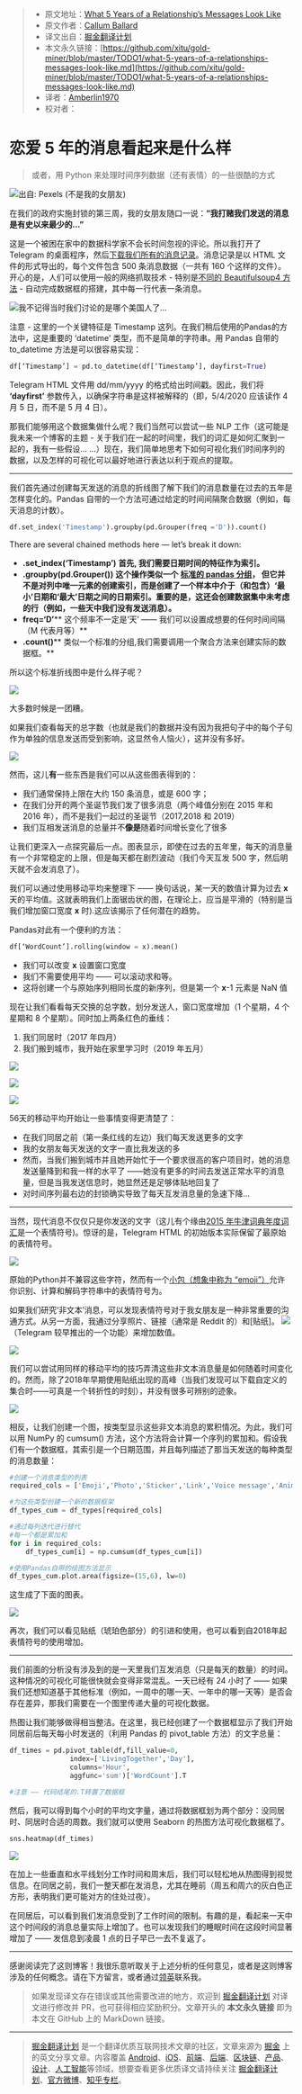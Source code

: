 > * 原文地址：[What 5 Years of a Relationship’s  Messages Look Like](https://towardsdatascience.com/what-5-years-of-a-relationships-messages-look-like-45921155e3f2)
> * 原文作者：[Callum Ballard](https://medium.com/@callumballard)
> * 译文出自：[掘金翻译计划](https://github.com/xitu/gold-miner)
> * 本文永久链接：[https://github.com/xitu/gold-miner/blob/master/TODO1/what-5-years-of-a-relationships-messages-look-like.md](https://github.com/xitu/gold-miner/blob/master/TODO1/what-5-years-of-a-relationships-messages-look-like.md)
> * 译者：[Amberlin1970](https://github.com/Amberlin1970)
> * 校对者：

# 恋爱 5 年的消息看起来是什么样

> 或者，用 Python 来处理时间序列数据（还有表情）的一些很酷的方式

![出自: Pexels (不是我的女朋友)](https://cdn-images-1.medium.com/max/11232/1*_9_n9-CBegAclYiJEhndug.jpeg)

在我们的政府实施封锁的第三周，我的女朋友随口一说：**“我打赌我们发送的消息是有史以来最少的...”**

这是一个被困在家中的数据科学家不会长时间忽视的评论。所以我打开了 Telegram 的桌面程序，然后[下载我们所有的消息记录](https://telegram.org/blog/export-and-more)。消息记录是以 HTML 文件的形式导出的，每个文件包含 500 条消息数据（一共有 160 个这样的文件）。开心的是，人们可以使用一般的网络抓取技术 - 特别是[不同的 Beautifulsoup4 方法](https://towardsdatascience.com/soup-of-the-day-97d71e6c07ec) - 自动完成数据框的搭建，其中每一行代表一条消息。

![我不记得当时我们讨论的是哪个美国人了...](https://cdn-images-1.medium.com/max/2000/1*hMlh66eaIhTUbmRa2a_Hrg.png)

注意 - 这里的一个关键特征是 Timestamp 这列。在我们稍后使用的Pandas的方法中，这是重要的 ‘datetime’ 类型，而不是简单的字符串。用 Pandas 自带的 to_datetime 方法是可以很容易实现：

```python
df[‘Timestamp’] = pd.to_datetime(df[‘Timestamp’], dayfirst=True)
```

Telegram HTML 文件用 dd/mm/yyyy 的格式给出时间戳。因此，我们将 **‘dayfirst’** 参数传入，以确保字符串是这样被解释的（即，5/4/2020 应该读作 4 月 5 日，而不是 5 月 4 日）。

那我们能够用这个数据集做什么呢？我们当然可以尝试一些 NLP 工作（这可能是我未来一个博客的主题 - 关于我们在一起的时间里，我们的词汇是如何汇聚到一起的，我有一些假设... ...）现在，我们简单地思考下如何可视化我们时间序列的数据，以及怎样的可视化可以最好地进行表达以利于观点的提取。

---

我们首先通过创建每天发送的消息的折线图了解下我们的消息数量在过去的五年是怎样变化的。Pandas 自带的一个方法可通过给定的时间间隔聚合数据（例如，每天消息的计数）。

```python
df.set_index('Timestamp').groupby(pd.Grouper(freq ='D')).count()
```

There are several chained methods here — let’s break it down:

* **.set_index(‘Timestamp’)** **首先, 我们需要日期时间的特征作为索引。**
* **.groupby(pd.Grouper())** **这个操作类似一个 [标准的 pandas 分组](https://pandas.pydata.org/pandas-docs/stable/reference/api/pandas.DataFrame.groupby.html)， 但它并不是对列中唯一元素的创建索引，而是创建了一个样本中介于（和包含）‘最小’日期和‘最大’日期之间的日期索引。重要的是，这还会创建数据集中未考虑的行（例如，一些天中我们没有发送消息）。**
* **freq=‘D’**** 这个频率不一定是‘天’ —— 我们可以设置成想要的任何时间间隔（M 代表月等）**
* **.count()**** 类似一个标准的分组,我们需要调用一个聚合方法来创建实际的数据框。**

所以这个标准折线图中是什么样子呢？

![](https://cdn-images-1.medium.com/max/2000/1*5Ti9rnJOLiNxCzJuBEe39w.png)

大多数时候是一团糟。

如果我们查看每天的总字数（也就是我们的数据并没有因为我把句子中的每个子句作为单独的信息发送而受到影响，这显然令人恼火），这并没有多好。

![](https://cdn-images-1.medium.com/max/2000/1*9UyxPHsq11K1bQ91PVDdZg.png)

然而，这儿**有**一些东西是我们可以从这些图表得到的：

* 我们通常保持上限在大约 150 条消息，或是 600 字；
* 在我们分开的两个圣诞节我们发了很多消息（两个峰值分别在 2015 年和 2016 年），而不是我们一起过的圣诞节（2017,2018 和 2019）
* 我们互相发送消息的总量并不**像是**随着时间增长变化了很多

让我们更深入一点探究最后一点。图表显示，即使在过去的五年里，每天的消息量有一个非常稳定的上限，但是每天都在剧烈波动（我们今天互发 500 字，然后明天就不会发消息了）。

我们可以通过使用移动平均来整理下 —— 换句话说，某一天的数值计算为过去 **x** 天的平均值。这就表明我们上面锯齿状的图，在理论上，应当是平滑的（特别是当我们增加窗口宽度 **x** 时).这应该揭示了任何潜在的趋势。

Pandas对此有一个便利的方法：

```python
df[‘WordCount’].rolling(window = x).mean()
```

* 我们可以改变 **x** 设置窗口宽度
* 我们不需要使用平均 —— 可以滚动求和等。
* 这将创建一个与原始序列相同长度的新序列，但是第一个 **x**-1 元素是 NaN 值

现在让我们看看每天交换的总字数，划分发送人，窗口宽度增加（1 个星期，4 个星期和 8 个星期）。同时加上两条红色的垂线：

1. 我们同居时（2017 年四月）
2. 我们搬到城市，我开始在家里学习时（2019 年五月）

![](https://cdn-images-1.medium.com/max/2000/1*rPSnTDMvIg2_O9w1isb6NA.png)

![](https://cdn-images-1.medium.com/max/2000/1*22zoIEKEwkzCLte3gTVigQ.png)

![](https://cdn-images-1.medium.com/max/2000/1*FHaiXTqFdvP3993yXSvTLQ.png)

56天的移动平均开始让一些事情变得更清楚了：

* 在我们同居之前（第一条红线的左边）我们每天发送更多的文字
* 我的女朋友每天发送的文字一直比我发送的多
* 然而，当我们搬到城市并且她开始忙于一个要求很高的客户项目时，她的消息发送量降到和我一样的水平了 ——她没有更多的时间去发送正常水平的消息量，但是当我发送信息时，她显然还是足够体贴地回复了
* 对时间序列最右边的封锁确实导致了每天互发消息量的急速下降...

---

当然，现代消息不仅仅只是你发送的文字（这儿有个缘由[2015 年牛津词典年度词汇](https://www.theverge.com/2015/11/16/9746650/word-of-the-year-emoji-oed-dictionary)是一个表情符号)。惊讶的是，Telegram HTML 的初始版本实际保留了最原始的表情符号。

![](https://cdn-images-1.medium.com/max/2000/1*2_iBufQhAZMq7sJK1zkrZw.png)

原始的Python并不兼容这些字符，然而有一个[小包（想象中称为 “emoji”）](https://pypi.org/project/emoji/)允许你识别、计算和解码字符串中的表情符号为。

如果我们研究‘非文本’消息，可以发现表情符号对于我女朋友是一种非常重要的沟通方式。从另一方面，我通过分享照片、链接（通常是 Reddit 的）和[贴纸]。
![](https://cdn-images-1.medium.com/max/2000/1*fZAjwVn3eED7un7BDeCbYA.png)（Telegram 较早推出的一个功能）来增加数值。

![](https://cdn-images-1.medium.com/max/2000/1*fZAjwVn3eED7un7BDeCbYA.png)

我们可以尝试用同样的移动平均的技巧弄清这些非文本消息量是如何随着时间变化的。然而，除了2018年早期使用贴纸出现的高峰（当我们发现可以下载自定义的集合时——可真是一个转折性的时刻），并没有很多可辨别的迹象。

![](https://cdn-images-1.medium.com/max/2000/1*RvNiHOMYgTQw_PXOit6DfQ.png)
 
相反，让我们创建一个图，按类型显示这些非文本消息的累积情况。为此，我们可以用 NumPy 的 cumsum() 方法，这个方法将会计算一个序列的累加和。假设我们有一个数据框，其索引是一个日期范围，并且每列描述了那当天发送的每种类型的消息数量：

```python
#创建一个消息类型的列表
required_cols = ['Emoji','Photo','Sticker','Link','Voice message','Animation']

#为这些类型创建一个新的数据框架
df_types_cum = df_types[required_cols]

#通过每列迭代进行替代
#每一个都是累加和
for i in required_cols:
    df_types_cum[i] = np.cumsum(df_types_cum[i])

#使用Pandas自带的绘图方法显示
df_types_cum.plot.area(figsize=(15,6), lw=0)
```

这生成了下面的图表。

![](https://cdn-images-1.medium.com/max/2000/1*fmij_Ww5MgMZ1HSEzyTqDQ.png)

再次，我们可以看见贴纸（琥珀色部分）的引进和使用，也可以看到自2018年起表情符号的使用增加。

---

我们前面的分析没有涉及到的是一天里我们互发消息（只是每天的数量）的时间。这种情况的可视化可能很快就会变得非常混乱。一天已经有 24 小时了 —— 如果我们还想知道基于其他标准（例如，一周中的哪一天、一年中的哪一天等）是否会存在差异，那我们需要在一个图里传递大量的可视化数据。

热图让我们能够做得相当整洁。在这里，我已经创建了一个数据框显示了我们开始同居前后每天每小时发送的（利用 Pandas 的 pivot_table 方法）的文字总量：

```python
df_times = pd.pivot_table(df,fill_value=0,
               index=['LivingTogether','Day'],
               columns='Hour',
               aggfunc='sum')['WordCount'].T

#注意 —— 代码结尾的.T转置了数据框
```

然后，我可以得到每个小时的平均文字量，通过将数据框划为两个部分：没同居时、同居时合适的周数。我们就可以使用 Seaborn 的热图方法可视化数据框了。

```python
sns.heatmap(df_times)
```

![](https://cdn-images-1.medium.com/max/2000/1*BVcJll7c7pqjOK96iKMSyg.png)

在加上一些垂直和水平线划分工作时间和周末后，我们可以轻松地从热图得到视觉信息。在同居之前，我们一整天都在发消息，尤其在睡前（周五和周六的灰白色正方形，表明我们更可能对方的住处过夜）。

在同居后，可以看到我们发消息受到了工作时间的限制。有趣的是，看起来一天中这个时间段的消息总量实际上增加了。也可以发现我们的睡眠时间在这段时间显著增加了 —— 发信息到凌晨 1 点的日子早已一去不复返了。

---

感谢阅读完了这则博客！我很乐意听取关于上述分析的任何意见，或者是这则博客涉及的任何概念。请在下方留言，或者通过[领英](https://www.linkedin.com/in/callum-ballard/)联系我。

> 如果发现译文存在错误或其他需要改进的地方，欢迎到 [掘金翻译计划](https://github.com/xitu/gold-miner) 对译文进行修改并 PR，也可获得相应奖励积分。文章开头的 **本文永久链接** 即为本文在 GitHub 上的 MarkDown 链接。

---

> [掘金翻译计划](https://github.com/xitu/gold-miner) 是一个翻译优质互联网技术文章的社区，文章来源为 [掘金](https://juejin.im) 上的英文分享文章。内容覆盖 [Android](https://github.com/xitu/gold-miner#android)、[iOS](https://github.com/xitu/gold-miner#ios)、[前端](https://github.com/xitu/gold-miner#前端)、[后端](https://github.com/xitu/gold-miner#后端)、[区块链](https://github.com/xitu/gold-miner#区块链)、[产品](https://github.com/xitu/gold-miner#产品)、[设计](https://github.com/xitu/gold-miner#设计)、[人工智能](https://github.com/xitu/gold-miner#人工智能)等领域，想要查看更多优质译文请持续关注 [掘金翻译计划](https://github.com/xitu/gold-miner)、[官方微博](http://weibo.com/juejinfanyi)、[知乎专栏](https://zhuanlan.zhihu.com/juejinfanyi)。
